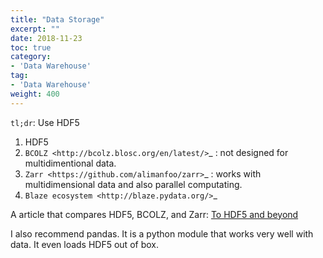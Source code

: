 ```yaml
---
title: "Data Storage"
excerpt: ""
date: 2018-11-23
toc: true
category:
- 'Data Warehouse'
tag:
- 'Data Warehouse'
weight: 400
---
```



`tl;dr`: Use HDF5

1. HDF5
2. `BCOLZ <http://bcolz.blosc.org/en/latest/>`_ : not designed for multidimentional data.
3. `Zarr <https://github.com/alimanfoo/zarr>`_ : works with multidimensional data and also parallel computating.
4. `Blaze ecosystem <http://blaze.pydata.org/>`_

A article that compares HDF5, BCOLZ, and Zarr: [To HDF5 and beyond](http://alimanfoo.github.io/2016/04/14/to-hdf5-and-beyond.html)

I also recommend pandas. It is a python module that works very well with data. It even loads HDF5 out of box.
